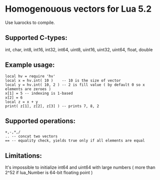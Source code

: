 Homogenouous vectors for Lua 5.2
================================

Use luarocks to compile.

Supported C-types:
------------------
int, char, int8, int16, int32, int64, uint8, uint16, uint32, uint64, float, double

Example usage:
--------------
```
local hv = require 'hv'
local x = hv.int( 10 )    -- 10 is the size of vector
local y = hv.int( 10, 2 ) -- 2 is fill value ( by default 0 so x elements are zeroes )	
x[1] = 5 -- indexing is 1-based
x[2] = 6 
local z = x + y
print( z[1], z[2], z[3] ) -- prints 7, 8, 2
```
Supported operations:
---------------------
	+,-,*,/
	.. -- concat two vectors
	== -- equality check, yields true only if all elements are equal

Limitations:
------------

It's impossible to initialize int64 and uint64 with large numbers ( more than 2^52 if lua_Number is 64-bit floating point )

